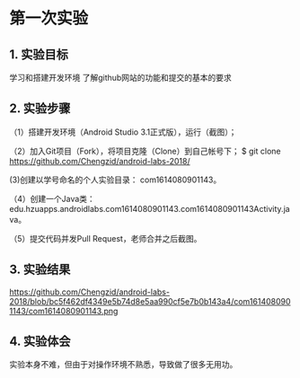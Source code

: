 # 第一次实验 

## 1. 实验目标
学习和搭建开发环境
了解github网站的功能和提交的基本的要求
## 2. 实验步骤
（1）搭建开发环境（Android Studio 3.1正式版），运行（截图）；

（2）加入Git项目（Fork），将项目克隆（Clone）到自己帐号下；
$ git clone https://github.com/Chengzid/android-labs-2018/

(3)创建以学号命名的个人实验目录：
com1614080901143。

（4）创建一个Java类：edu.hzuapps.androidlabs.com1614080901143.com1614080901143Activity.java。

（5）提交代码并发Pull Request，老师合并之后截图。



## 3. 实验结果

https://github.com/Chengzid/android-labs-2018/blob/bc5f462df4349e5b74d8e5aa990cf5e7b0b143a4/com1614080901143/com1614080901143.png


## 4. 实验体会
实验本身不难，但由于对操作环境不熟悉，导致做了很多无用功。







